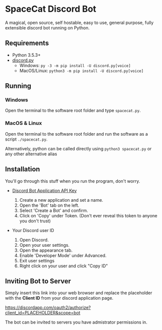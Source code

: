 # SpaceCat Discord Bot

A magical, open source, self hostable, easy to use, general purpose, fully extensible discord bot running on Python.

## Requirements

-   Python 3.5.3+
-   [discord.py](https://github.com/Rapptz/discord.py)
    -   Windows: `py -3 -m pip install -U discord.py[voice]`
    -   MacOS/Linux: `python3 -m pip install -U discord.py[voice]`


## Running

### Windows
Open the terminal to the software root folder and type `spacecat.py`.

### MacOS & Linux
Open the terminal to the software root folder and run the software as a script `./spacecat.py`.

Alternatively, python can be called directly using `python3 spacecat.py` or any other alternative alias

## Installation
You'll go through this stuff when you run the program, don't worry.
-   [Discord Bot Application API Key](https://discordapp.com/developers/applications/)
    1. Create a new application and set a name.
    2. Open the 'Bot' tab on the left.
    3. Select 'Create a Bot' and confirm.
    4. Click on 'Copy' under Token.
    (Don't ever reveal this token to anyone you don't trust)

-   Your Discord user ID
    1. Open Discord.
    2. Open your user settings.
    3. Open the appearance tab.
    4. Enable 'Developer Mode' under Advanced.
    5. Exit user settings
    6. Right click on your user and click "Copy ID"


## Inviting Bot to Server
Simply insert this link into your web browser and replace the placeholder with the **Client ID** from your discord application page.

https://discordapp.com/oauth2/authorize?client_id=PLACEHOLDER&scope=bot

The bot can be invited to servers you have admistrator permissions in.

